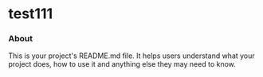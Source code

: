 test111
=======

### About

This is your project's README.md file. It helps users understand what your
project does, how to use it and anything else they may need to know.